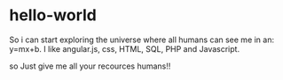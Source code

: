 # hello-world
So i can start exploring the universe where all humans can see me in an: y=mx+b. I like angular.js, css, HTML, SQL, PHP and Javascript. 

so Just give me all your recources humans!! 
